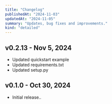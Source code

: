 ```yaml
---
title: "Changelog"
publishedAt: "2024-11-03"
updatedAt: "2024-11-05"
summary: "Updates, bug fixes and improvements."
kind: "detailed"
---
```


## v0.2.13 - Nov 5, 2024

- Updated quickstart example
- Updated requirements.txt
- Updated setup.py

## v0.1.0 - Oct 30, 2024

- Initial release..
